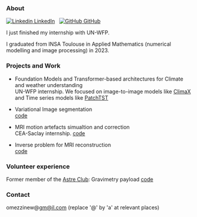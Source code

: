 <!-- ## Wessim Omezzine -->

<!-- Welcome to my personal webpage. I put here some information about my research, teaching and other stuff I want to share. -->

<!-- [button url="README.md"](Homepage) -->
<!-- ## [Homepage](README.md) [Teaching](teaching.md) -->
<!-- <button name="button" onclick="teaching.md">Teaching</button> -->

### About

[![Linkedin](https://i.stack.imgur.com/gVE0j.png) LinkedIn](https://www.linkedin.com/in/wessim-omezzine-55aaa9176)
&nbsp;
[![GitHub](https://i.stack.imgur.com/tskMh.png) GitHub](https://github.com/Joywessim)

I just finished my internship with UN-WFP.

I graduated from INSA Toulouse in Applied Mathematics (numerical modelling and image processing) in 2023.

### Projects and Work

- Foundation Models and Transformer-based architectures for Climate and weather understanding <br>
UN-WFP internship. We focused on image-to-image models like [ClimaX](https://github.com/WFP-VAM/ClimaX) and Time series models like [PatchTST](https://github.com/WFP-VAM/PatchTST)

- Variational Image segmentation <br>[code](https://github.com/Joywessim/ProjetsImage2022-2023/tree/abb684869f9f5180a8e743fea4c95ce58f6e4919/Image%20segmentation) 

- MRI motion artefacts simualtion and correction <br>
CEA-Saclay internship. [code](https://github.com/Joywessim/MRIMotionCorrection)

- Inverse problem for MRI reconstruction<br>  [code](https://github.com/Joywessim/Problemes-inverses-et-reconstruction-d-images-IRM)




### Volunteer experience

Former member of the [Astre Club](https://astre-toulouse.com/fr/): Gravimetry payload [code](https://github.com/Joywessim/tolosat_grav_payload)



### Contact

omezzinew@gm@il.com (replace '@' by 'a' at relevant places)


